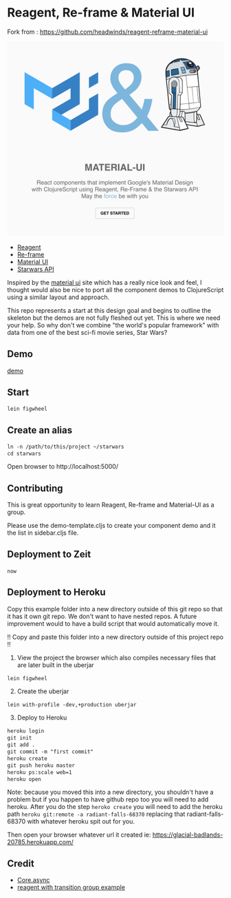 # Reagent, Re-frame & Material UI

Fork from : https://github.com/headwinds/reagent-reframe-material-ui

![screenshot](gallery.png)

- [Reagent](https://github.com/reagent-project/reagent)
- [Re-frame](https://github.com/Day8/re-frame)
- [Material UI](https://material-ui.com/)
- [Starwars API](http://swapi.co/)

Inspired by the [material ui](https://material-ui.com/) site which has a really nice look and feel, I thought would also be nice to port all the component demos to ClojureScript using a similar layout and approach.

This repo represents a start at this design goal and begins to outline the skeleton but the demos are not fully fleshed out yet. This is where we need your help. So why don't we combine "the world's popular framework" with data from one of the best sci-fi movie series, Star Wars?

## Demo

[demo](https://reagent-reframe-material.now.sh)

## Start

```
lein figwheel
```

## Create an alias

```
ln -n /path/to/this/project ~/starwars
cd starwars
```

Open browser to http://localhost:5000/

## Contributing

This is great opportunity to learn Reagent, Re-frame and Material-UI as a group.

Please use the demo-template.cljs to create your component demo and it the list in sidebar.cljs file.

## Deployment to Zeit

```
now
```

## Deployment to Heroku

Copy this example folder into a new directory outside of this git repo so that it has it own git repo. We don't want to have nested repos. A future improvement would to have a build script that would automatically move it.

!! Copy and paste this folder into a new directory outside of this project repo !!

1.  View the project the browser which also compiles necessary files that are later built in the uberjar

```
lein figwheel
```

2.  Create the uberjar

```
lein with-profile -dev,+production uberjar
```

3.  Deploy to Heroku

```
heroku login
git init
git add .
git commit -m "first commit"
heroku create
git push heroku master
heroku ps:scale web=1
heroku open
```

Note: because you moved this into a new directory, you shouldn't have a problem but if you happen to have github repo too you will need to add heroku. After you do the step `heroko create` you will need to add the heroku path `heroku git:remote -a radiant-falls-68370` replacing that radiant-falls-68370 with whatever heroku spit out for you.

Then open your browser whatever url it created ie: https://glacial-badlands-20785.herokuapp.com/

## Credit

* [Core.async](https://tech.kontor.com/clojures-core-async-how-we-use-it-c5ebc62d0845)
* [reagent with transition group example](https://github.com/AlexanderWingard/reagent-with-transition-group-example)
